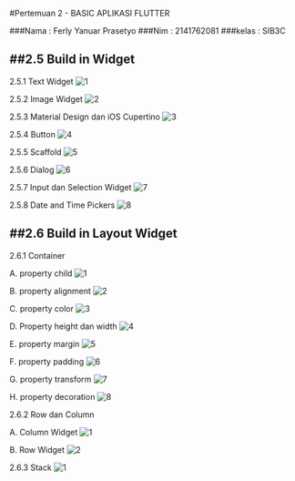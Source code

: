 #Pertemuan 2 - BASIC APLIKASI FLUTTER

###Nama  : Ferly Yanuar Prasetyo
###Nim   : 2141762081
###kelas : SIB3C

##2.5 Build in Widget
--------------------------

 2.5.1 Text Widget
![1](</Dokumendasi/Textwidget.jpeg>)

2.5.2 Image Widget
![2](</Dokumendasi/image widget.jpeg>)

2.5.3 Material Design dan iOS Cupertino
![3](</Dokumendasi/cupertino.jpeg>)

2.5.4 Button
![4](</Dokumendasi/button.jpeg>)

2.5.5 Scaffold
![5](</Dokumendasi/scafold.jpg>)

2.5.6 Dialog
![6](</Dokumendasi/dialog.jpeg>)

2.5.7 Input dan Selection Widget
![7](</Dokumendasi/Input dan Selection Widge.jpeg>)

2.5.8 Date and Time Pickers
![8](</Dokumendasi/Date and Time Pickers.jpeg>)

##2.6 Build in Layout Widget
-----------------------------------

2.6.1 Container

  A. property child
  ![1](</Dokumendasi/property child.jpeg>) 

  B. property alignment
  ![2](</Dokumendasi/property alignment.jpeg>) 

  C. property color
  ![3](</Dokumendasi/property color.jpeg>) 

  D. Property height dan width
  ![4](</Dokumendasi/Property height dan width.jpeg>) 

  E. property margin
  ![5](</Dokumendasi/property margin.jpeg>) 

  F. property padding
  ![6](</Dokumendasi/property padding.jpeg>) 

  G. property transform
  ![7](</Dokumendasi/property transform.jpeg>) 

  H. property decoration
  ![8](</Dokumendasi/property decoration.jpeg>) 

2.6.2 Row dan Column

  A. Column Widget
  ![1](</Dokumendasi/clolm Widget.jpeg>) 

  B. Row Widget
  ![2](</Dokumendasi/row Widget.jpeg>) 

2.6.3 Stack
![1](</Dokumendasi/stack widget.jpeg>) 






